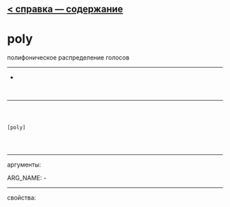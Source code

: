 [< справка — содержание](ceammc_lib.html)
---

# poly


полифоническое распределение голосов

---

-
<br>


---


```



[poly]


            
```

---
аргументы:

ARG_NAME: -<br>

---
свойства:


